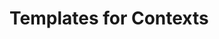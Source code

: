 <!--
SPDX-FileCopyrightText: {{ copyright_date }}-present {{ maintainer_fullname }} <{{ maintainer_email }}>

SPDX-License-Identifier: MIT
-->

# Templates for Contexts
